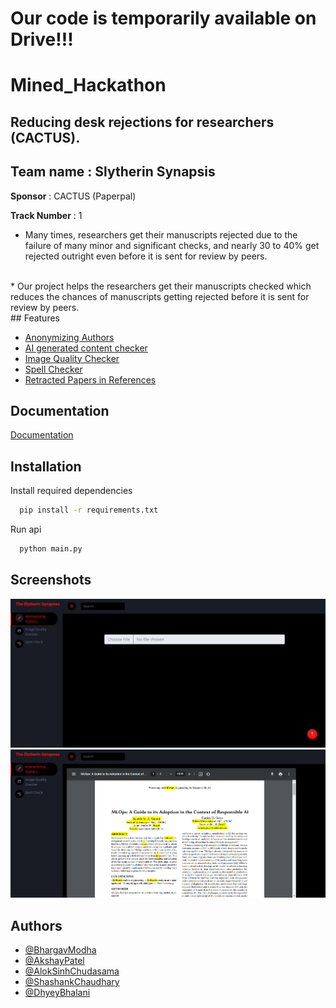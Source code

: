 <h1>Our code is temporarily available on Drive!!!</h1>
<h1>Mined_Hackathon</h1>
<h2>Reducing desk rejections for researchers (CACTUS).</h2>
<h2>Team name : Slytherin Synapsis</h2>

**Sponsor** : CACTUS (Paperpal)<br>

**Track Number** : 1<br>


* Many times, researchers get their manuscripts rejected due to the failure of many minor and significant checks, and nearly 30 to 40% get rejected outright even before it is sent for review by peers.
<br>
* Our project helps the researchers get their manuscripts checked which reduces the chances of manuscripts getting rejected before it is sent for review by peers.<br>
## Features

- [Anonymizing Authors](https://linktodocumentation)
- [AI generated content checker](https://linktodocumentation)
- [Image Quality Checker](https://linktodocumentation)
- [Spell Checker](https://linktodocumentation)
- [Retracted Papers in References](https://linktodocumentation)


## Documentation

[Documentation](https://linktodocumentation)


## Installation

Install required dependencies

```bash
  pip install -r requirements.txt
```

Run api

```bash
  python main.py
```


## Screenshots

![App Screenshot](images/ss1.png)
![App Screenshot](images/ss3.png)


## Authors

- [@BhargavModha](https://www.github.com/bhargav-modha)
- [@AkshayPatel](https://www.github.com/akshaypatel67)
- [@AlokSinhChudasama](https://www.github.com/alok-chudasama)
- [@ShashankChaudhary](https://www.github.com/shashank-2610)
- [@DhyeyBhalani](https://www.github.com/dhyeybhalani)
